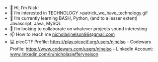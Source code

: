 - 👋 Hi, I’m Nick!
- 👀 I’m interested in TECHNOLOGY >patrick_we_have_technology.gif
- 🌱 I’m currently learning BASH, Python, (and to a lesser extent) Javascript, Java, MySQL
- 💞️ I’m looking to collaborate on whatever projects sound interesting
- 📫 How to reach me nicholasjnelson96@gmail.com
- 💻 picoCTF Profile: https://play.picoctf.org/users/njnelso 
          - Codewars Profile: https://www.codewars.com/users/njnelso
          - LinkedIn Account: www.linkedin.com/in/nicholasjefferynelson
